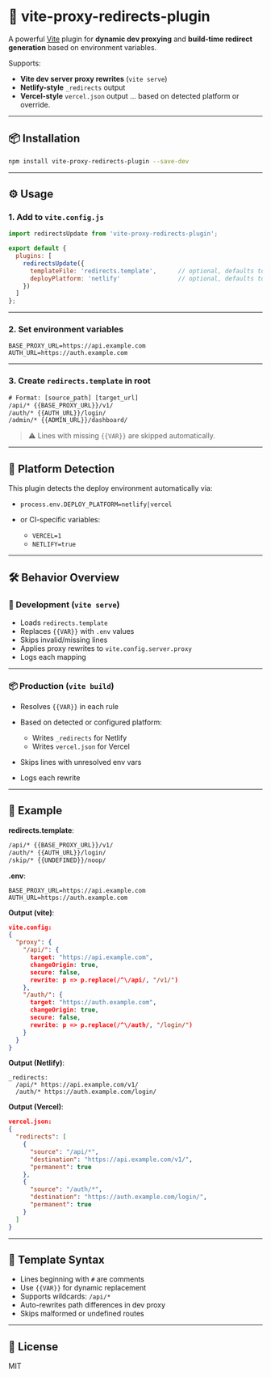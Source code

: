 # 🔁 vite-proxy-redirects-plugin

A powerful [Vite](https://vitejs.dev) plugin for **dynamic dev proxying** and **build-time redirect generation** based on environment variables.

Supports:

* **Vite dev server proxy rewrites** (`vite serve`)
* **Netlify-style** `_redirects` output
* **Vercel-style** `vercel.json` output
  ... based on detected platform or override.

---

## 📦 Installation

```bash
npm install vite-proxy-redirects-plugin --save-dev
```

---

## ⚙️ Usage

### 1. Add to `vite.config.js`

```js
import redirectsUpdate from 'vite-proxy-redirects-plugin';

export default {
  plugins: [
    redirectsUpdate({
      templateFile: 'redirects.template',      // optional, defaults to 'redirects.template'
      deployPlatform: 'netlify'                // optional, defaults to 'netlify', override: 'netlify' | 'vercel'
    })
  ]
};
```

---

### 2. Set environment variables

```env
BASE_PROXY_URL=https://api.example.com
AUTH_URL=https://auth.example.com
```

---

### 3. Create `redirects.template` in root

```txt
# Format: [source_path] [target_url]
/api/* {{BASE_PROXY_URL}}/v1/
/auth/* {{AUTH_URL}}/login/
/admin/* {{ADMIN_URL}}/dashboard/
```

> ⚠️ Lines with missing `{{VAR}}` are skipped automatically.

---

## 🧠 Platform Detection

This plugin detects the deploy environment automatically via:

* `process.env.DEPLOY_PLATFORM=netlify|vercel`
* or CI-specific variables:

  * `VERCEL=1`
  * `NETLIFY=true`

---

## 🛠 Behavior Overview

### 🔧 Development (`vite serve`)

* Loads `redirects.template`
* Replaces `{{VAR}}` with `.env` values
* Skips invalid/missing lines
* Applies proxy rewrites to `vite.config.server.proxy`
* Logs each mapping

---

### 📦 Production (`vite build`)

* Resolves `{{VAR}}` in each rule
* Based on detected or configured platform:

  * Writes `_redirects` for Netlify
  * Writes `vercel.json` for Vercel
* Skips lines with unresolved env vars
* Logs each rewrite

---

## 🧪 Example

**redirects.template**:

```txt
/api/* {{BASE_PROXY_URL}}/v1/
/auth/* {{AUTH_URL}}/login/
/skip/* {{UNDEFINED}}/noop/
```

**.env**:

```env
BASE_PROXY_URL=https://api.example.com
AUTH_URL=https://auth.example.com
```

**Output (vite)**:

```json
vite.config:
{
  "proxy": {
    "/api/": {
      target: "https://api.example.com",
      changeOrigin: true,
      secure: false,
      rewrite: p => p.replace(/^\/api/, "/v1/")
    },
    "/auth/": {
      target: "https://auth.example.com",
      changeOrigin: true,
      secure: false,
      rewrite: p => p.replace(/^\/auth/, "/login/")
    }
  }
}
```

**Output (Netlify)**:

```
_redirects:
  /api/* https://api.example.com/v1/
  /auth/* https://auth.example.com/login/
```

**Output (Vercel)**:

```json
vercel.json:
{
  "redirects": [
    {
      "source": "/api/*",
      "destination": "https://api.example.com/v1/",
      "permanent": true
    },
    {
      "source": "/auth/*",
      "destination": "https://auth.example.com/login/",
      "permanent": true
    }
  ]
}
```

---

## 🧩 Template Syntax

* Lines beginning with `#` are comments
* Use `{{VAR}}` for dynamic replacement
* Supports wildcards: `/api/*`
* Auto-rewrites path differences in dev proxy
* Skips malformed or undefined routes

---

## 📜 License

MIT
